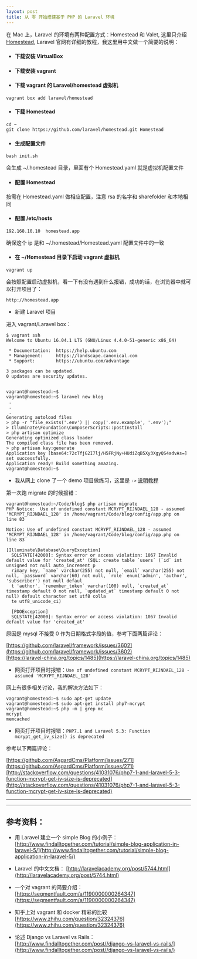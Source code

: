 ```yaml
---
layout: post
title: 从 零 开始搭建基于 PHP 的 Laravel 环境
---
```


在 Mac 上，Laravel 的环境有两种配置方式：Homestead 和 Valet, 这里只介绍 [Homestead](https://laravel.com/docs/5.3/homestead), Laravel 官网有详细的教程，我这里用中文做一个简要的说明：

* #### 下载安装 VirtualBox
* #### 下载安装 vagrant
* #### 下载 vagrant 的 Laravel/homestead 虚拟机

```
vagrant box add laravel/homestead
```

* #### 下载 Homestead

```
cd ~
git clone https://github.com/laravel/homestead.git Homestead
```

* #### 生成配置文件

```
bash init.sh
```

会生成 ~/.homestead 目录，里面有个 Homestead.yaml 就是虚拟机配置文件 

* #### 配置 Homestead

按需在 Homestead.yaml 做相应配置，注意 rsa 的名字和 sharefolder 和本地相同

* #### 配置 /etc/hosts

```
192.168.10.10  homestead.app
```
确保这个 ip 是和 ~/.homestead/Homestead.yaml 配置文件中的一致

* #### 在 ~/Homestead 目录下启动 vagrant 虚拟机

```
vagrant up
```
会按照配置启动虚拟机，看一下有没有遇到什么报错，成功的话，在浏览器中就可以打开项目了：

```
http://homestead.app
```

* 新建 Laravel 项目

进入 vagrant/Laravel box：

```
$ vagrant ssh
Welcome to Ubuntu 16.04.1 LTS (GNU/Linux 4.4.0-51-generic x86_64)

 * Documentation:  https://help.ubuntu.com
 * Management:     https://landscape.canonical.com
 * Support:        https://ubuntu.com/advantage

3 packages can be updated.
0 updates are security updates.


vagrant@homestead:~$ 
vagrant@homestead:~$ laravel new blog
 .
 .
 .
Generating autoload files
> php -r "file_exists('.env') || copy('.env.example', '.env');"
> Illuminate\Foundation\ComposerScripts::postInstall
> php artisan optimize
Generating optimized class loader
The compiled class file has been removed.
> php artisan key:generate
Application key [base64:72cTfjG2I7lj/H5FRjNy+HUdiZqB5Xy3XgyQS4advAs=] set successfully.
Application ready! Build something amazing.
vagrant@homestead:~$ 

```

* 我从网上 clone 了一个 demo 项目做练习，这里是 `->` [说明教程](http://www.findalltogether.com/tutorial/simple-blog-application-in-laravel-5/)

第一次跑 migrate 的时候报错：

```
vagrant@homestead:~/Code/blog$ php artisan migrate
PHP Notice:  Use of undefined constant MCRYPT_RIJNDAEL_128 - assumed 'MCRYPT_RIJNDAEL_128' in /home/vagrant/Code/blog/config/app.php on line 83

Notice: Use of undefined constant MCRYPT_RIJNDAEL_128 - assumed 'MCRYPT_RIJNDAEL_128' in /home/vagrant/Code/blog/config/app.php on line 83

[Illuminate\Database\QueryException]                                                                                                                                    
  SQLSTATE[42000]: Syntax error or access violation: 1067 Invalid default value for 'created_at' (SQL: create table `users` (`id` int unsigned not null auto_increment p  
  rimary key, `name` varchar(255) not null, `email` varchar(255) not null, `password` varchar(60) not null, `role` enum('admin', 'author', 'subscriber') not null defaul  
  t 'author', `remember_token` varchar(100) null, `created_at` timestamp default 0 not null, `updated_at` timestamp default 0 not null) default character set utf8 colla  
  te utf8_unicode_ci)                                                                                                                                                                                             
                                                                                                  
  [PDOException]                                                                                  
  SQLSTATE[42000]: Syntax error or access violation: 1067 Invalid default value for 'created_at'  
```
原因是 mysql 不接受 0 作为日期格式字段的值，参考下面两篇评论：

[https://github.com/laravel/framework/issues/3602](https://github.com/laravel/framework/issues/3602)    
[https://laravel-china.org/topics/1485](https://laravel-china.org/topics/1485)


* 网页打开项目时报错：`Use of undefined constant MCRYPT_RIJNDAEL_128 - assumed 'MCRYPT_RIJNDAEL_128'`

网上有很多相关讨论，我的解决方法如下：

```
vagrant@homestead:~$ sudo apt-get update
vagrant@homestead:~$ sudo apt-get install php7-mcrypt
vagrant@homestead:~$ php -m | grep mc
mcrypt
memcached
```

* 网页打开项目时报错：`PHP7.1 and Laravel 5.3: Function mcrypt_get_iv_size() is deprecated`

参考以下两篇评论：

[https://github.com/AsgardCms/Platform/issues/271](https://github.com/AsgardCms/Platform/issues/271)
[http://stackoverflow.com/questions/41031076/php7-1-and-laravel-5-3-function-mcrypt-get-iv-size-is-deprecated](http://stackoverflow.com/questions/41031076/php7-1-and-laravel-5-3-function-mcrypt-get-iv-size-is-deprecated)

---
---

## 参考资料：

* 用 Laravel 建立一个 simple Blog 的小例子：
[http://www.findalltogether.com/tutorial/simple-blog-application-in-laravel-5/](http://www.findalltogether.com/tutorial/simple-blog-application-in-laravel-5/)

* Laravel 的中文文档：
[http://laravelacademy.org/post/5744.html](http://laravelacademy.org/post/5744.html)

* 一个对 vagrant 的简要介绍：
[https://segmentfault.com/a/1190000000264347](https://segmentfault.com/a/1190000000264347)

* 知乎上对 vagrant 和 docker 精彩的比较
[https://www.zhihu.com/question/32324376](https://www.zhihu.com/question/32324376)

* 论述 Django vs Laravel vs Rails：
[http://www.findalltogether.com/post//django-vs-laravel-vs-rails/](http://www.findalltogether.com/post//django-vs-laravel-vs-rails/)
